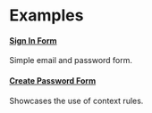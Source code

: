 # Examples

#### [Sign In Form](https://github.com/Threestup/react-forms/tree/master/src/examples/SignInForm)

Simple email and password form.

#### [Create Password Form](https://github.com/Threestup/react-forms/tree/master/src/examples/CreatePasswordForm)

Showcases the use of context rules.
